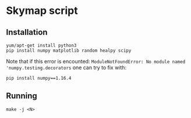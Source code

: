 # Skymap script 

## Installation 

```
yum/apt-get install python3
pip install numpy matplotlib random healpy scipy
```
Note that if this error is encounted: `ModuleNotFoundError: No module named 'numpy.testing.decorators` one can try to fix with:
```
pip install numpy==1.16.4
```

## Running

```
make -j <N>
```
